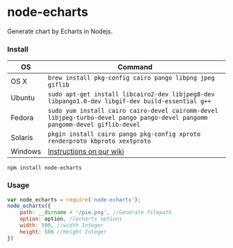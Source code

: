 # node-echarts
Generate chart by Echarts in Nodejs.
### Install
OS | Command
----- | -----
OS X | `brew install pkg-config cairo pango libpng jpeg giflib`
Ubuntu | `sudo apt-get install libcairo2-dev libjpeg8-dev libpango1.0-dev libgif-dev build-essential g++`
Fedora | `sudo yum install cairo cairo-devel cairomm-devel libjpeg-turbo-devel pango pango-devel pangomm pangomm-devel giflib-devel`
Solaris | `pkgin install cairo pango pkg-config xproto renderproto kbproto xextproto`
Windows | [Instructions on our wiki](https://github.com/Automattic/node-canvas/wiki/Installation---Windows)

```
npm install node-echarts
```

### Usage
```javascript
var node_echarts = require('node-echarts');
node_echarts({
    path: __dirname + '/pie.png', //Generate filepath
    option: option, //echarts options
    width: 500, //width Integer
    height: 500 //Height Integer
})

